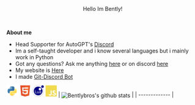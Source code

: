 <p align="center">Hello Im Bently!</a></p>

<br />

**About me**
- Head Supporter for AutoGPT's [Discord](https://discord.gg/autogpt)
- Im a self-taught developer and i know several languages but i mainly work in Python
- Got any questions? Ask me anything [here](https://github.com/Bentlybro/Bentlybro/issues) or on discord [here](https://discordapp.com/users/353922987235213313)
- My website is [Here](https://site.bentlybro.com/)
- I made [Git-Discord Bot](https://github.com/Git-Discord)

<code><img height="30" alt="Python" src="https://github.com/devicons/devicon/blob/master/icons/python/python-original.svg"></code>
<code><img height="30" alt="Html" src="https://github.com/devicons/devicon/blob/master/icons/html5/html5-original.svg"></code>
<code><img height="30" alt="Lua" src="https://github.com/devicons/devicon/blob/master/icons/lua/lua-plain-wordmark.svg"></code>
<code><img height="30" alt="Javascript" src="https://github.com/devicons/devicon/blob/master/icons/javascript/javascript-plain.svg"></code>
| <img align="center" src="https://github-readme-stats.vercel.app/api?username=Bentlybro&show_icons=true&theme=radical" alt="Bentlybros's github stats" /></a> |
| ------------- |
<!--
**Bentlybro/Bentlybro** is a ✨ _special_ ✨ repository because its `README.md` (this file) appears on your GitHub profile.

Here are some ideas to get you started:

- 🔭 I’m currently working on ...
- 🌱 I’m currently learning ...
- 👯 I’m looking to collaborate on ...
- 🤔 I’m looking for help with ...
- 💬 Ask me about ...
- 📫 How to reach me: ...
- 😄 Pronouns: ...
- ⚡ Fun fact: ...
-->
